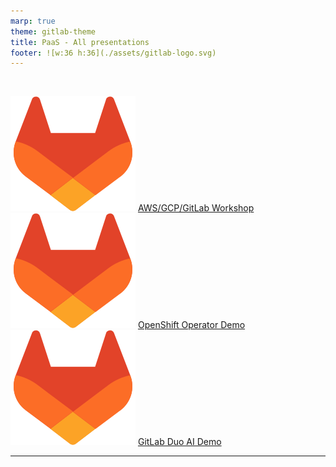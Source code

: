 ```yaml
---
marp: true
theme: gitlab-theme
title: PaaS - All presentations
footer: ![w:36 h:36](./assets/gitlab-logo.svg)
---
```

<!-- header: "PaaS - All presentations" -->

<br />

![w:20 h:20](./assets/gitlab-logo.svg) [AWS/GCP/GitLab Workshop](./paas.html)
![w:20 h:20](./assets/gitlab-logo.svg) [OpenShift Operator Demo](./operator.html)
![w:20 h:20](./assets/gitlab-logo.svg) [GitLab Duo AI Demo](./ai.html)

<!-- footer: ![w:36 h:36](./assets/gitlab-logo.svg) -->
---
